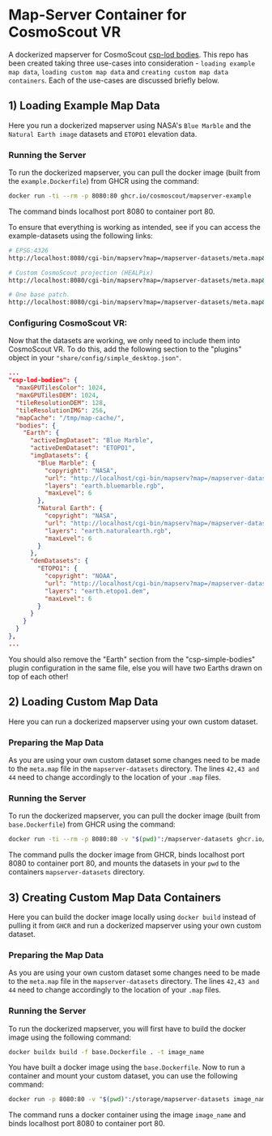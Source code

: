 <!-- 
SPDX-FileCopyrightText: German Aerospace Center (DLR) <cosmoscout@dlr.de>
SPDX-License-Identifier: CC0-1.0
 -->
# Map-Server Container for CosmoScout VR

A dockerized mapserver for CosmoScout [csp-lod bodies](https://github.com/cosmoscout/cosmoscout-vr/tree/main/plugins/csp-lod-bodies#readme). This repo has been created taking three use-cases into consideration - `loading example map data`, `loading custom map data` and `creating custom map data containers`. Each of the use-cases are discussed briefly below.

## 1) Loading Example Map Data
Here you run a dockerized mapserver using NASA's `Blue Marble` and the `Natural Earth image` datasets and `ETOPO1` elevation data.

### Running the Server
To run the dockerized mapserver, you can pull the docker image (built from the `example.Dockerfile`) from GHCR using the command:

```bash
docker run -ti --rm -p 8080:80 ghcr.io/cosmoscout/mapserver-example
```
The command binds localhost port 8080 to container port 80.

To ensure that everything is working as intended, see if you can access the example-datasets using the following links:

```bash
# EPSG:4326
http://localhost:8080/cgi-bin/mapserv?map=/mapserver-datasets/meta.map&service=wms&version=1.3.0&request=GetMap&layers=earth.naturalearth.rgb&bbox=-90,-180,90,180&width=1600&height=800&crs=epsg:4326&format=pngRGB

# Custom CosmoScout projection (HEALPix)
http://localhost:8080/cgi-bin/mapserv?map=/mapserver-datasets/meta.map&service=wms&version=1.3.0&request=GetMap&layers=earth.naturalearth.rgb&bbox=0,0,5,5&width=800&height=800&crs=epsg:900914&format=pngRGB

# One base patch.
http://localhost:8080/cgi-bin/mapserv?map=/mapserver-datasets/meta.map&service=wms&version=1.3.0&request=GetMap&layers=earth.naturalearth.rgb&bbox=3,2,4,3&width=800&height=800&crs=epsg:900914&format=pngRGB
```
### Configuring CosmoScout VR:

Now that the datasets are working, we only need to include them into CosmoScout VR. To do this, add the following section to the "plugins" object in your `"share/config/simple_desktop.json"`. 

```json
...
"csp-lod-bodies": {
  "maxGPUTilesColor": 1024,
  "maxGPUTilesDEM": 1024,
  "tileResolutionDEM": 128,
  "tileResolutionIMG": 256,
  "mapCache": "/tmp/map-cache/",
  "bodies": {
    "Earth": {
      "activeImgDataset": "Blue Marble",
      "activeDemDataset": "ETOPO1",
      "imgDatasets": {
        "Blue Marble": {
          "copyright": "NASA",
          "url": "http://localhost/cgi-bin/mapserv?map=/mapserver-datasets/meta.map&service=wms",
          "layers": "earth.bluemarble.rgb",
          "maxLevel": 6
        },
        "Natural Earth": {
          "copyright": "NASA",
          "url": "http://localhost/cgi-bin/mapserv?map=/mapserver-datasets/meta.map&service=wms",
          "layers": "earth.naturalearth.rgb",
          "maxLevel": 6
        }
      },
      "demDatasets": {
        "ETOPO1": {
          "copyright": "NOAA",
          "url": "http://localhost/cgi-bin/mapserv?map=/mapserver-datasets/meta.map&service=wms",
          "layers": "earth.etopo1.dem",
          "maxLevel": 6
        }
      }
    }
  }
},
...
```
You should also remove the "Earth" section from the "csp-simple-bodies" plugin configuration in the same file, else you will have two Earths drawn on top of each other!

## 2) Loading Custom Map Data
Here you can run a dockerized mapserver using your own custom dataset.

### Preparing the Map Data
As you are using your own custom dataset some changes need to be made to the `meta.map` file in the `mapserver-datasets` directory. The lines `42,43 and 44` need to change accordingly to the location of your `.map` files.

### Running the Server
To run the dockerized mapserver, you can pull the docker image (built from `base.Dockerfile`) from GHCR using the command:

```bash
docker run -ti --rm -p 8080:80 -v "$(pwd)":/mapserver-datasets ghcr.io/cosmoscout/mapserver-base
```
The command pulls the docker image from GHCR, binds localhost port 8080 to container port 80, and mounts the datasets in your `pwd` to the containers `mapserver-datasets` directory.

## 3) Creating Custom Map Data Containers
Here you can build the docker image locally using `docker build` instead of pulling it from `GHCR` and run a dockerized mapserver using your own custom dataset.

### Preparing the Map Data
As you are using your own custom dataset some changes need to be made to the `meta.map` file in the `mapserver-datasets` directory. The lines `42,43 and 44` need to change accordingly to the location of your `.map` files.

### Running the Server
To run the dockerized mapserver, you will first have to build the docker image using the following command:

```bash
docker buildx build -f base.Dockerfile . -t image_name
```
You have built a docker image using the `base.Dockerfile`. Now to run a container and mount your custom dataset, you can use the following command:

```bash
docker run -p 8080:80 -v "$(pwd)":/storage/mapserver-datasets image_name
```
The command runs a docker container using the image `image_name` and binds localhost port 8080 to container port 80.
